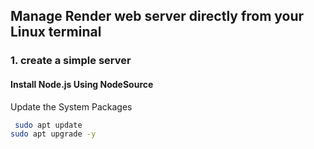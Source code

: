 ##  Manage  Render web server directly from your Linux terminal

### 1. create a simple server
####  Install Node.js Using NodeSource

Update the System Packages
```bash
 sudo apt update
sudo apt upgrade -y

```



